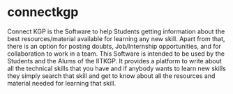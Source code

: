 # connectkgp
Connect KGP is the Software to help Students getting information about the best resources/material available for learning any new skill. Apart from that, there is an option for posting doubts, Job/Internship opportunities, and for collaboration to work in a team. This Software is intended to be used by the Students and the Alums of the IITKGP. 
It provides a platform to write about all the technical skills that you have and if anybody wants to learn new skills they simply search that skill and get to know about all the resources and material needed for learning that skill. 
